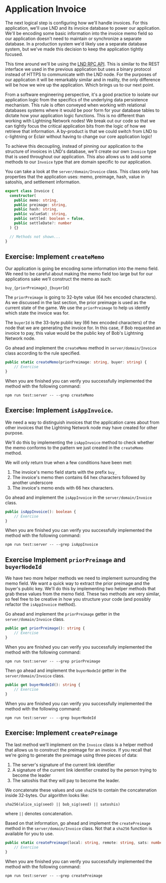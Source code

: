 # Application Invoice

The next logical step is configuring how we'll handle invoices. For this application, we'll use LND and its invoice database to power our application. We'll be encoding some basic information into the invoice memo field so our application doesn't need to maintain or synchronize a separate database. In a production system we'd likely use a separate database system, but we've made this decision to keep the application tightly focused.

This time around we'll be using the [LND RPC API](https://api.lightning.community/#lnd-grpc-api-reference). This is similar to the REST interface we used in the previous application but uses a binary protocol instead of HTTPS to communicate with the LND node. For the purposes of our application it will be remarkably similar and in reality, the only difference will be how we wire up the application. Which brings us to our next point.

From a software engineering perspective, it's a good practice to isolate our application logic from the specifics of the underlying data persistence mechanism. This rule is often conveyed when working with relational databases systems where it would be poor form for your database tables to dictate how your application logic functions. This is no different than working with Lightning Network nodes! We break out our code so that we can tightly focus the critical application bits from the logic of how we retrieve that information. A by-product is that we could switch from LND to c-lightning or Eclair without having to change our core application logic!

To achieve this decoupling, instead of pinning our application to the structure of invoices in LND's database, we'll create our own `Invoice` type that is used throughout our application. This also allows us to add some methods to our `Invoice` type that are domain specific to our application.

You can take a look at the `server/domain/Invoice` class. This class only has properties that the application uses: memo, preimage, hash, value in satoshis, and settlement information.

```typescript
export class Invoice {
  constructor(
    public memo: string,
    public preimage: string,
    public hash: string,
    public valueSat: string,
    public settled: boolean = false,
    public settleDate?: number
  ) {}

  // Methods not shown...
}
```

## Exercise: Implement `createMemo`

Our application is going be encoding some information into the memo field. We need to be careful about making the memo field too large but for our applications sake we'll construct the memo as such:

```
buy_{priorPreimage}_{buyerId}
```

The `priorPreimage` is going to 32-byte value (64 hex encoded characters). As we discussed in the last section, the prior preimage is used as the current state of the game. We use the `priorPreimage` to help us identify which state the invoice was for.

The `buyerId` is the 33-byte public key (66 hex encoded characters) of the node that we are generating the invoice for. In this case, if Bob requested an invoice to pay, this value would be the public key of Bob's Lightning Network node.

Go ahead and implement the `createMemo` method in `server/domain/Invoice` class according to the rule specified.

```typescript
public static createMemo(priorPreimage: string, buyer: string) {
    // Exercise
}
```

When you are finished you can verify you successfully implemented the method with the following command:

```
npm run test:server -- --grep createMemo
```

## Exercise: Implement `isAppInvoice`.

We need a way to distinguish invoices that the application cares about from other invoices that the Lightning Network node may have created for other purpose.

We'll do this by implementing the `isAppInvoice` method to check whether the memo conforms to the pattern we just created in the `createMemo` method.

We will only return true when a few conditions have been met:

1. The invoice's memo field starts with the prefix `buy_`
1. The invoice's memo then contains 64 hex characters followed by another underscore
1. The invoice's memo ends with 66 hex characters.

Go ahead and implement the `isAppInvoice` in the `server/domain/Invoice` class.

```typescript
public isAppInvoice(): boolean {
    // Exercise
}
```

When you are finished you can verify you successfully implemented the method with the following command:

```
npm run test:server -- --grep isAppInvoice
```

## Exercise Implement `priorPreimage` and `buyerNodeId`

We have two more helper methods we need to implement surrounding the memo field. We want a quick way to extract the prior preimage and the buyer's public key. We'll do this by implementing two helper methods that grab these values from the memo field. These two methods are very similar, so feel free to be creative in how you structure your code (and possibly refactor the `isAppInvoice` method).

Go ahead and implement the `priorPreimage` getter in the `server/domain/Invoice` class.

```typescript
public get priorPreimage(): string {
    // Exercise
}
```

When you are finished you can verify you successfully implemented the method with the following command:

```
npm run test:server -- --grep priorPreimage
```

Then go ahead and implement the `buyerNodeId` getter in the `server/domain/Invoice` class.

```typescript
public get buyerNodeId(): string {
    // Exercise
}
```

When you are finished you can verify you successfully implemented the method with the following command:

```
npm run test:server -- --grep buyerNodeId
```

## Exercise: Implement `createPreimage`

The last method we'll implement on the `Invoice` class is a helper method that allows us to construct the preimage for an invoice. If you recall that we're going to generate the preimage using three pieces of data:

1. The server's signature of the current link identifier
1. A signature of the current link identifier created by the person trying to become the leader
1. The satoshis that they will pay to become the leader.

We concatenate these values and use `sha256` to contain the concatenation inside 32-bytes. Our algorithm looks like:

```
sha256(alice_sig(seed) || bob_sig(seed) || satoshis)
```

where `||` denotes concatenation.

Based on that information, go ahead and implement the `createPreimage` method in the `server/domain/Invoice` class. Not that a `sha256` function is available for you to use.

```typescript
public static createPreimage(local: string, remote: string, sats: number) {
    // Exercise
}
```

When you are finished you can verify you successfully implemented the method with the following command:

```
npm run test:server -- --grep createPreimage
```
